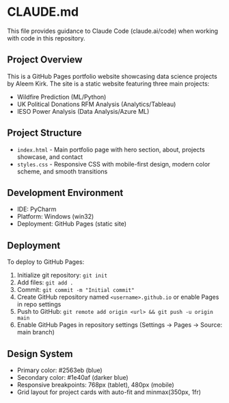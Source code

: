 # CLAUDE.md

This file provides guidance to Claude Code (claude.ai/code) when working with code in this repository.

## Project Overview

This is a GitHub Pages portfolio website showcasing data science projects by Aleem Kirk. The site is a static website featuring three main projects:
- Wildfire Prediction (ML/Python)
- UK Political Donations RFM Analysis (Analytics/Tableau)
- IESO Power Analysis (Data Analysis/Azure ML)

## Project Structure

- `index.html` - Main portfolio page with hero section, about, projects showcase, and contact
- `styles.css` - Responsive CSS with mobile-first design, modern color scheme, and smooth transitions

## Development Environment

- IDE: PyCharm
- Platform: Windows (win32)
- Deployment: GitHub Pages (static site)

## Deployment

To deploy to GitHub Pages:
1. Initialize git repository: `git init`
2. Add files: `git add .`
3. Commit: `git commit -m "Initial commit"`
4. Create GitHub repository named `<username>.github.io` or enable Pages in repo settings
5. Push to GitHub: `git remote add origin <url> && git push -u origin main`
6. Enable GitHub Pages in repository settings (Settings → Pages → Source: main branch)

## Design System

- Primary color: #2563eb (blue)
- Secondary color: #1e40af (darker blue)
- Responsive breakpoints: 768px (tablet), 480px (mobile)
- Grid layout for project cards with auto-fit and minmax(350px, 1fr)
